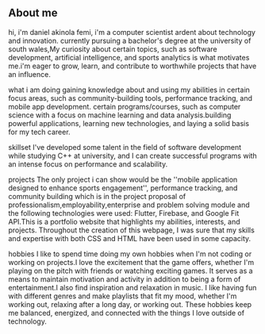 ## About me
hi, i'm daniel akinola femi, i'm a computer scientist ardent about technology and innovation. currently pursuing a bachelor's degree at the university of south wales,My curiosity about certain topics, such as software development, artificial intelligence, and sports analytics is what motivates me.i'm eager to grow, learn, and contribute to worthwhile projects that have an influence.

what i am doing
gaining knowledge about and using my abilities in certain focus areas, such as community-building tools, performance tracking, and mobile app development. certain programs/courses, such as computer science with a focus on machine learning and data analysis.building powerful applications, learning new technologies, and laying a solid basis for my tech career.

skillset
I've developed some talent in the field of software development while studying C++ at university, and I can create successful programs with an intense focus on performance and scalability.

projects
The only project i can show would be the ''mobile application designed to enhance sports engagement'', performance tracking, and community building which is in the project proposal of professionalism,employability,enterprise and problem solving module and the following technologies were used: Flutter, Firebase, and Google Fit API.This is a portfolio website that highlights my abilities, interests, and projects. Throughout the creation of this webpage, I was sure that my skills and expertise with both CSS and HTML have been used in some capacity.

hobbies
I like to spend time doing my own hobbies when I'm not coding or working on projects.I love the excitement that the game offers, whether I'm playing on the pitch with friends or watching exciting games. It serves as a means to maintain motivation and activity in addition to being a form of entertainment.I also find inspiration and relaxation in music. I like having fun with different genres and make playlists that fit my mood, whether I'm working out, relaxing after a long day, or working out. These hobbies keep me balanced, energized, and connected with the things I love outside of technology. 
